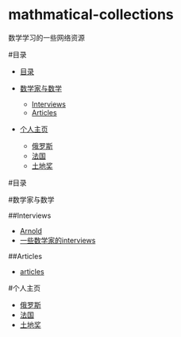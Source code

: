 # mathmatical-collections
数学学习的一些网络资源


#目录
 
<!-- START_TOC -->
* [目录](#目录)
* [数学家与数学](#数学家与数学)
    * [Interviews](#Interview)
    * [Articles](#Articles)
    
    
* [个人主页](#个人主页)
    * [俄罗斯](#俄罗斯)
    * [法国](#法国)
    * [土地奖](#土地奖)










<!-- END_TOC -->


#目录

#数学家与数学

##Interviews

* [Arnold](http://www.pdmi.ras.ru/~arnsem/Arnold/)
* [一些数学家的interviews](https://www.ocf.berkeley.edu/~lekheng/interviews/)


##Articles

* [articles](http://irma.math.unistra.fr/~maudin/mathematiques.html)





#个人主页

* [俄罗斯](#俄罗斯)
* [法国](#法国)
* [土地奖](#土地奖)











